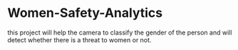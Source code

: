 # Women-Safety-Analytics
this project will help the camera to classify the gender of the person and will detect whether there is a threat to women or not.

